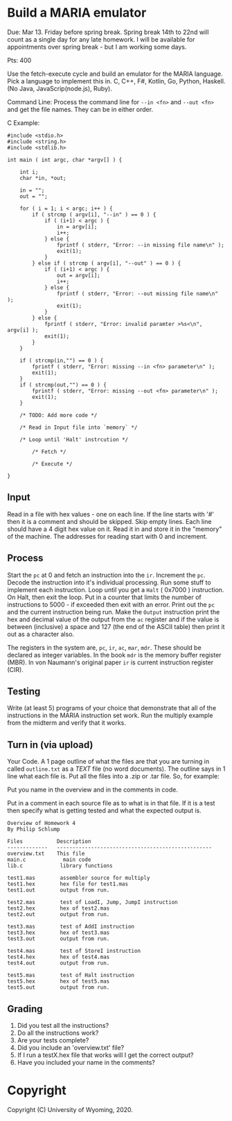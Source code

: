 # Build a MARIA emulator

Due: Mar 13. Friday before spring break.  Spring break 14th to 22nd 
will count as a single day for any late homework.  I will be available for
appointments over spring break - but I am working some days.

Pts: 400

Use the fetch-execute cycle and build an emulator for the MARIA language.  Pick a language to
implement this in.  C, C++, F#, Kotlin, Go, Python, Haskell.  (No Java, JavaScrip(node.js), Ruby).

Command Line:  Process the command line for `--in <fn>` and `--out <fn>` and get the file names.
They can be in either order.

C Example:

```
#include <stdio.h>
#include <string.h>
#include <stdlib.h>

int main ( int argc, char *argv[] ) {

    int i;
    char *in, *out;

    in = "";
    out = "";

    for ( i = 1; i < argc; i++ ) {
        if ( strcmp ( argv[i], "--in" ) == 0 ) {
            if ( (i+1) < argc ) {
                in = argv[i];
                i++;
            } else {
                fprintf ( stderr, "Error: --in missing file name\n" );
                exit(1);
            }
        } else if ( strcmp ( argv[i], "--out" ) == 0 ) {
            if ( (i+1) < argc ) {
                out = argv[i];
                i++;
            } else {
                fprintf ( stderr, "Error: --out missing file name\n" );
                exit(1);
            }
        } else {
            fprintf ( stderr, "Error: invalid paramter >%s<\n", argv[i] );
            exit(1);
        }
    }

    if ( strcmp(in,"") == 0 ) {
        fprintf ( stderr, "Error: missing --in <fn> parameter\n" );
        exit(1);
    }
    if ( strcmp(out,"") == 0 ) {
        fprintf ( stderr, "Error: missing --out <fn> parameter\n" );
        exit(1);
    }

    /* TODO: Add more code */

    /* Read in Input file into `memory` */

    /* Loop until 'Halt' instrcution */

        /* Fetch */

        /* Execute */

}
```

## Input

Read in a file with hex values - one on each line.  If the line starts with '#' then it is a comment and
should be skipped.   Skip empty lines.   Each line should have a 4 digit hex value on it.  Read it in and store
it in the "memory" of the machine.   The addresses for reading start with 0 and increment.

## Process

Start the `pc` at 0 and fetch an instruction into the `ir`.  Increment the `pc`.  Decode
the instruction into it's individual processing.   Run some stuff to implement each instruction.
Loop until you get a `Halt` ( 0x7000 ) instruction.  On Halt, then exit the loop.   Put in a counter
that limits the number of instructions to 5000 - if exceeded then exit with an error.
Print out the `pc` and the current instruction being run.  Make the `Output` instruction print
the hex and decimal value of the output from the `ac` register and if the value is between (inclusive)
a space and 127 (the end of the ASCII table) then print it out as a character also.

The registers in the system are, `pc`, `ir`, `ac`, `mar`, `mdr`.  These should be declared as
integer variables.  In the book `mdr` is the memory buffer register (MBR).  In von Naumann's 
original paper `ir` is current instruction register (CIR).

## Testing

Write (at least 5) programs of your choice that demonstrate that all of the instructions in the
MARIA instruction set work.  Run the multiply example from the midterm and verify that it works.


## Turn in (via upload)

Your Code.  A 1 page outline of what the files are that you are turning in
called `outline.txt` as a *TEXT* file (no word documents).   The outline says in 1 line what
each file is.  Put all the files into a .zip or .tar file. So, for example:

Put you name in the overview and in the comments in code.

Put in a comment in each source file as to what is in that file.  If it is a test then specify
what is getting tested and what the expected output is.

```
Overview of Homework 4
By Philip Schlump

Files           Description
-------------   --------------------------------------------------
overview.txt    This file
main.c            main code
lib.c            library functions

test1.mas        assembler source for multiply
test1.hex        hex file for test1.mas
test1.out        output from run.

test2.mas        test of LoadI, Jump, JumpI instruction
test2.hex        hex of test2.mas
test2.out        output from run.

test3.mas        test of AddI instruction
test3.hex        hex of test3.mas
test3.out        output from run.

test4.mas        test of StoreI instruction
test4.hex        hex of test4.mas
test4.out        output from run.

test5.mas        test of Halt instruction
test5.hex        hex of test5.mas
test5.out        output from run.
```

## Grading
1. Did you test all the instructions?
2. Do all the instructions work?
3. Are your tests complete?
4. Did you include an 'overview.txt' file?
5. If I run a testX.hex file that works will I get the correct output?
6. Have you included your name in the comments?



# Copyright

Copyright (C) University of Wyoming, 2020.




